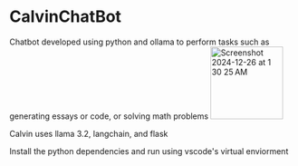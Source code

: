 # CalvinChatBot
Chatbot developed using python and ollama to perform tasks such as generating essays or code, or solving math problems
<img width="128" alt="Screenshot 2024-12-26 at 1 30 25 AM" src="https://github.com/user-attachments/assets/a1faf46e-9727-4aaf-8ab3-41891dadfaef" />

Calvin uses llama 3.2, langchain, and flask

Install the python dependencies and run using vscode's virtual enviorment
